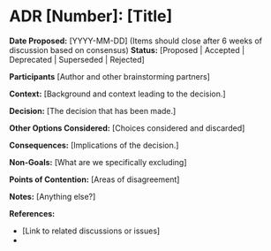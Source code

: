 # ADR [Number]: [Title]

**Date Proposed:** [YYYY-MM-DD] (Items should close after 6 weeks of discussion based on consensus)
**Status:** [Proposed | Accepted | Deprecated | Superseded | Rejected]

**Participants**
[Author and other brainstorming partners]

**Context:**
[Background and context leading to the decision.]

**Decision:**
[The decision that has been made.]

**Other Options Considered:**
[Choices considered and discarded]

**Consequences:**
[Implications of the decision.]

**Non-Goals:**
[What are we specifically excluding]

**Points of Contention:**
[Areas of disagreement]

**Notes:**
[Anything else?]

**References:**
- [Link to related discussions or issues]
-

